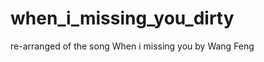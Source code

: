 when_i_missing_you_dirty
========================

re-arranged of the song When i missing you by Wang Feng